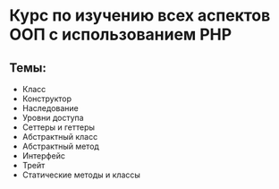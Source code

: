 # Курс по изучению всех аспектов ООП с использованием PHP
## Темы:
- Класс
- Конструктор
- Наследование
- Уровни доступа
- Сеттеры и геттеры
- Абстрактный класс
- Абстрактный метод
- Интерфейс
- Трейт
- Статические методы и классы